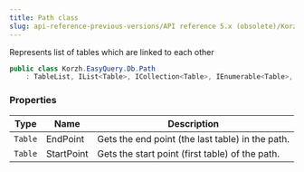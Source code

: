 ```yaml
---
title: Path class
slug: api-reference-previous-versions/API reference 5.x (obsolete)/Korzh.EasyQuery.Db namespace/path-class
---
```



Represents list of tables which are linked to each other
```csharp
public class Korzh.EasyQuery.Db.Path
    : TableList, IList<Table>, ICollection<Table>, IEnumerable<Table>, IEnumerable, IList, ICollection, IReadOnlyList<Table>, IReadOnlyCollection<Table>

```

### Properties

| Type | Name | Description | 
| --- | --- | --- | 
| `Table` | EndPoint | Gets the end point (the last table) in the path. | 
| `Table` | StartPoint | Gets the start point (first table) of the path. |